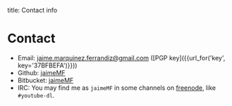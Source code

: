 title: Contact info

# Contact

- Email: <jaime.marquinez.ferrandiz@gmail.com> ([PGP key]({{url_for('key', key='37BFBEFA')}}))
- Github: [jaimeMF](https://github.com/jaimeMF/)
- Bitbucket: [jaimeMF](https://bitbucket.org/jaimeMF/)
- IRC: You may find me as `jaimeMF` in some channels on [freenode](https://freenode.net), like `#youtube-dl`.
